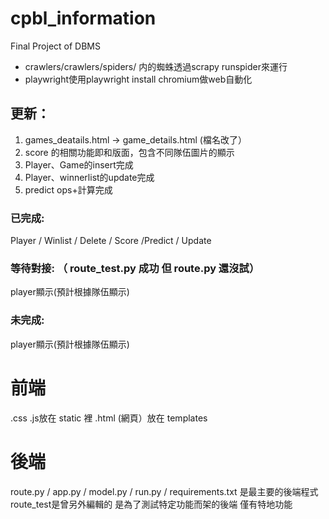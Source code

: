 # cpbl_information
Final Project of DBMS

* crawlers/crawlers/spiders/ 内的蜘蛛透過scrapy runspider來運行
* playwright使用playwright install chromium做web自動化

## 更新：
1. games_deatails.html -> game_details.html (檔名改了）
2. score 的相關功能即和版面，包含不同隊伍圖片的顯示
3. Player、Game的insert完成
4. Player、winnerlist的update完成
5. predict ops+計算完成


### 已完成:
Player / Winlist / Delete / Score /Predict / Update

### 等待對接: （ route_test.py 成功 但 route.py 還沒試）
player顯示(預計根據隊伍顯示)

### 未完成:
player顯示(預計根據隊伍顯示)

# 前端
.css .js放在 static 裡
.html (網頁）放在 templates

# 後端
route.py / app.py / model.py / run.py / requirements.txt 是最主要的後端程式
route_test是曾另外編輯的 是為了測試特定功能而架的後端 僅有特地功能
